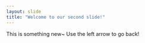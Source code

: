 ```yaml
---
layout: slide
title: "Welcome to our second slide!"
---
```

This is something new~
Use the left arrow to go back!